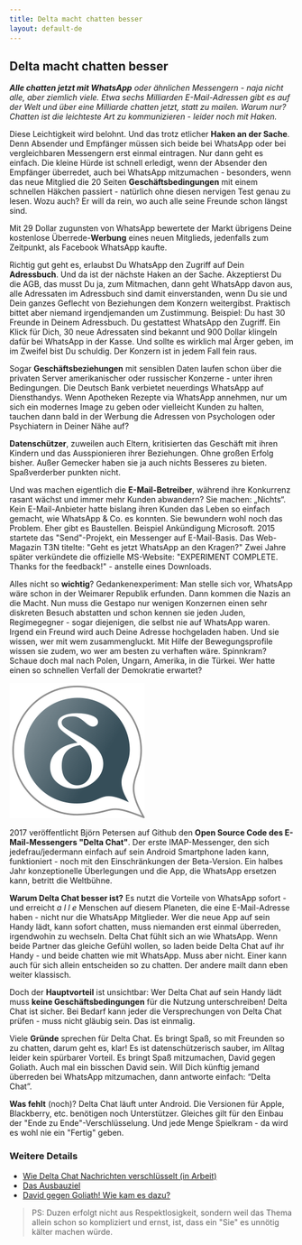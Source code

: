 ```yaml
---
title: Delta macht chatten besser
layout: default-de
---
```


## Delta macht chatten besser

_**Alle chatten jetzt mit WhatsApp** oder ähnlichen Messengern - naja nicht alle, aber ziemlich viele. Etwa sechs Milliarden E-Mail-Adressen gibt es auf der Welt und über eine Milliarde chatten jetzt, statt zu mailen. Warum nur? Chatten ist die leichteste Art zu kommunizieren - leider noch mit Haken._

Diese Leichtigkeit wird belohnt. Und das trotz etlicher **Haken an der Sache**. Denn Absender und Empfänger müssen sich beide bei WhatsApp oder bei vergleichbaren Messengern erst einmal eintragen. Nur dann geht es einfach. Die kleine Hürde ist schnell erledigt, wenn der Absender den Empfänger überredet, auch bei WhatsApp mitzumachen - besonders, wenn das neue Mitglied die 20 Seiten **Geschäftsbedingungen** mit einem schnellen Häkchen passiert - natürlich ohne diesen nervigen Test genau zu lesen. Wozu auch? Er will da rein, wo auch alle seine Freunde schon längst sind. 

Mit 29 Dollar zugunsten von WhatsApp bewertete der Markt übrigens Deine kostenlose Überrede-**Werbung** eines neuen Mitglieds, jedenfalls zum Zeitpunkt, als Facebook WhatsApp kaufte. 

Richtig gut geht es, erlaubst Du WhatsApp den Zugriff auf Dein **Adressbuch**. Und da ist der nächste Haken an der Sache. Akzeptierst Du die AGB, das musst Du ja, zum Mitmachen, dann geht WhatsApp davon aus, alle Adressaten im Adressbuch sind damit einverstanden, wenn Du sie und Dein ganzes Geflecht von Beziehungen dem Konzern weitergibst. Praktisch bittet aber niemand irgendjemanden um Zustimmung. Beispiel: Du hast 30 Freunde in Deinem Adressbuch. Du gestattest WhatsApp den Zugriff. Ein Klick für Dich, 30 neue Adressaten sind bekannt und 900 Dollar klingeln dafür bei WhatsApp in der Kasse. Und sollte es wirklich mal Ärger geben, im im Zweifel bist Du schuldig. Der Konzern ist in jedem Fall fein raus. 

Sogar **Geschäftsbeziehungen** mit sensiblen Daten laufen schon über die privaten Server amerikanischer oder russischer Konzerne  - unter ihren Bedingungen. Die Deutsch Bank verbietet neuerdings WhatsApp auf Diensthandys. Wenn Apotheken Rezepte via WhatsApp annehmen, nur um sich ein modernes Image zu geben oder vielleicht Kunden zu halten, tauchen dann bald in der Werbung die Adressen von Psychologen oder Psychiatern in Deiner Nähe auf? 

**Datenschützer**, zuweilen auch Eltern, kritisierten das Geschäft mit ihren Kindern und das Ausspionieren ihrer Beziehungen. Ohne großen Erfolg bisher. Außer Gemecker haben sie ja auch nichts Besseres zu bieten. Spaßverderber punkten nicht.

Und was machen eigentlich die **E-Mail-Betreiber**, während ihre Konkurrenz rasant wächst und immer mehr Kunden abwandern? Sie machen: „Nichts“. Kein E-Mail-Anbieter hatte bislang ihren Kunden das Leben so einfach gemacht, wie WhatsApp & Co. es konnten. Sie bewundern wohl noch das Problem. Eher gibt es Baustellen. Beispiel Ankündigung Microsoft. 2015 startete das "Send"-Projekt, ein Messenger auf E-Mail-Basis. Das Web-Magazin T3N titelte: "Geht es jetzt WhatsApp an den Kragen?" Zwei Jahre später verkündete die offizielle MS-Website: "EXPERIMENT COMPLETE. Thanks for the feedback!" - anstelle eines Downloads.

Alles nicht so **wichtig**? Gedankenexperiment:  Man stelle sich vor, WhatsApp wäre schon in der Weimarer Republik erfunden. Dann kommen die Nazis an die Macht. Nun muss die Gestapo nur wenigen Konzernen einen sehr diskreten Besuch abstatten und schon kennen sie jeden Juden, Regimegegner - sogar diejenigen, die selbst nie auf WhatsApp waren. Irgend ein Freund wird auch Deine Adresse hochgeladen haben. Und sie wissen, wer mit wem zusammengluckt. Mit Hilfe der Bewegungsprofile wissen sie zudem, wo wer am besten zu verhaften wäre. Spinnkram? Schaue doch mal nach Polen, Ungarn, Amerika, in die Türkei. Wer hatte einen so schnellen Verfall der Demokratie erwartet? 
 
![Hier ist ein Bild](/public/images/home/intro1.png)

2017 veröffentlicht Björn Petersen auf Github den **Open Source Code des E-Mail-Messengers "Delta Chat"**. Der erste IMAP-Messenger, den sich jedefrau/jedermann einfach auf sein Android Smartphone laden kann, funktioniert - noch mit den Einschränkungen der Beta-Version. Ein halbes Jahr konzeptionelle Überlegungen und die App, die WhatsApp ersetzen kann, betritt die Weltbühne. 

**Warum Delta Chat besser ist?** Es nutzt die Vorteile von WhatsApp sofort - und erreicht _a l l e_  Menschen auf diesem Planeten, die eine E-Mail-Adresse haben - nicht nur die WhatsApp Mitglieder. Wer die neue App auf sein Handy lädt, kann sofort chatten, muss niemanden erst einmal überreden, irgendwohin zu wechseln. Delta Chat fühlt sich an wie WhatsApp. Wenn beide Partner das gleiche Gefühl wollen, so laden beide Delta Chat auf ihr Handy - und beide chatten wie mit WhatsApp. Muss aber nicht. Einer kann auch für sich allein entscheiden so zu chatten. Der andere mailt dann eben weiter klassisch.

Doch der **Hauptvorteil** ist unsichtbar: Wer Delta Chat auf sein Handy lädt muss **keine Geschäftsbedingungen** für die Nutzung unterschreiben! Delta Chat ist sicher. Bei Bedarf kann jeder die Versprechungen von Delta Chat prüfen - muss nicht gläubig sein. Das ist einmalig. 

Viele **Gründe** sprechen für Delta Chat. Es bringt Spaß, so mit Freunden so zu chatten, darum geht es, klar! Es ist datenschützerisch sauber, im Alltag leider kein spürbarer Vorteil. Es bringt Spaß mitzumachen, David gegen Goliath. Auch mal ein bisschen David sein. Will Dich künftig jemand überreden bei WhatsApp mitzumachen, dann antworte einfach: “Delta Chat”. 

**Was fehlt** (noch)? Delta Chat läuft unter Android. Die Versionen für Apple, Blackberry, etc. benötigen noch Unterstützer. Gleiches gilt für den Einbau der "Ende zu Ende"-Verschlüsselung. Und jede Menge Spielkram - da wird es wohl nie ein "Fertig" geben.  


### Weitere Details

- [Wie Delta Chat Nachrichten verschlüsselt (in Arbeit)](delta-chat-mit-ende-zu-ende-verschluesselung)
- [Das Ausbauziel](delta-chat-das-ausbauziel)
- [David gegen Goliath! Wie kam es dazu?](david-gegen-goliath)

>PS: Duzen erfolgt nicht aus Respektlosigkeit, sondern weil das Thema allein schon so kompliziert und ernst, ist, dass ein "Sie" es unnötig kälter machen würde. 

